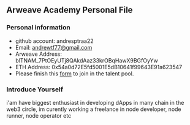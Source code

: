 ## Arweave Academy Personal File

### Personal information

- github account: andresptraa22
- Email: andrewtf77@gmail.com
- Arweave Address: blTNAM_7PtOEyUTj8QAkdAaz33krOBqHawX9BGfOyYw
- ETH Address: 0x54a0d72E5fd5001E5dB10641f99643E91a623547
- Please finish this [form](https://docs.google.com/forms/d/e/1FAIpQLSfWA5fIIcBgmRppm3jNz5vmf9Mai_QMVil-2pO4r7YKn_Zhtw/viewform?usp=sf_link) to join in the talent pool.

### Introduce Yourself
 i'am have biggest enthusiast in developing dApps in many chain in the web3 circle, im curently working a freelance in node developer, node runner, node operator etc
